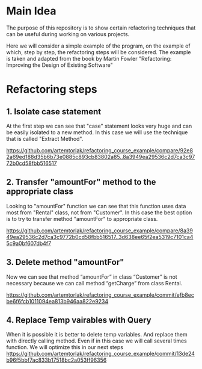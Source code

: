# Main Idea
The purpose of this repository is to show certain refactoring techniques that can be useful during working on various projects.

Here we will consider a simple example of the program, on the example of which, step by step, the refactoring steps will be considered. 
The example is taken and adapted from the book by Martin Fowler "Refactoring: Improving the Design of Existing Software"

# Refactoring steps

## 1. Isolate case statement
At the first step we can see that "case" statement looks very huge and can be easily isolated to a new method. In this case we will use the technique that is called "Extract Method".

https://github.com/artemtorlak/refactoring_course_example/compare/92e82a69ed188d35b6b73e0885c893cb83802a85..8a3949ea29536c2d7ca3c9772b0cd58fbb516517

## 2. Transfer "amountFor" method to the appropriate class
Looking to "amountFor" function we can see that this function uses data most from "Rental" class, not from "Customer". 
In this case the best option is to try to transfer method "amountFor" to appropriate class.

https://github.com/artemtorlak/refactoring_course_example/compare/8a3949ea29536c2d7ca3c9772b0cd58fbb516517..3d638ee65f2ea5319c7101ca45c9a0bf607db4f7

## 3. Delete method "amountFor"
Now we can see that method “amountFor” in class “Customer” is not necessary because we can call method “getCharge” from class Rental.

https://github.com/artemtorlak/refactoring_course_example/commit/efb8ecbe6f6fcb1011094ea813b946aa822e9234

## 4. Replace Temp vairables with Query
When it is possible it is better to delete temp variables. And replace them with directly calling method. Even if in this case we will call several times function. We will optimize this in our next steps
https://github.com/artemtorlak/refactoring_course_example/commit/13de24b96f5bbf7ac833b17518bc2a053ff96356
